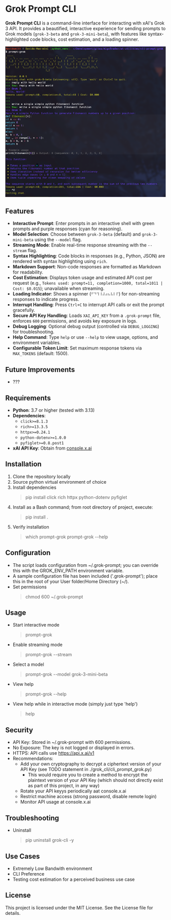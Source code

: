# Grok Prompt CLI

**Grok Prompt CLI** is a command-line interface for interacting with xAI's Grok 3 API. It provides a beautified, interactive experience for sending prompts to Grok models (`grok-3-beta` and `grok-3-mini-beta`), with features like syntax-highlighted code blocks, cost estimation, and a loading spinner.

![CLI Prompt Grok Screenshot](https://github.com/OnyxDrift/cli-prompt-grok/blob/main/assets/cli_sample.png)

## Features

- **Interactive Prompt**: Enter prompts in an interactive shell with green prompts and purple responses (cyan for reasoning).
- **Model Selection**: Choose between `grok-3-beta` (default) and `grok-3-mini-beta` using the `--model` flag.
- **Streaming Mode**: Enable real-time response streaming with the `--stream` flag.
- **Syntax Highlighting**: Code blocks in responses (e.g., Python, JSON) are rendered with syntax highlighting using `rich`.
- **Markdown Support**: Non-code responses are formatted as Markdown for readability.
- **Cost Estimation**: Displays token usage and estimated API cost per request (e.g., `Tokens used: prompt=11, completion=1000, total=1011 | Cost: $0.015`); unavailable when streaming.
- **Loading Indicator**: Shows a spinner (`⠋⠙⠹⠸⠼⠴⠦⠧⠇⠏`) for non-streaming responses to indicate progress.
- **Interrupt Handling**: Press `Ctrl+C` to interrupt API calls or exit the prompt gracefully.
- **Secure API Key Handling**: Loads `XAI_API_KEY` from a `.grok-prompt` file, enforces `600` permissions, and avoids key exposure in logs.
- **Debug Logging**: Optional debug output (controlled via `DEBUG_LOGGING`) for troubleshooting.
- **Help Command**: Type `help` or use `--help` to view usage, options, and environment variables.
- **Configurable Token Limit**: Set maximum response tokens via `MAX_TOKENS` (default: 1500).

## Future Improvements

- ???

## Requirements

- **Python**: 3.7 or higher (tested with 3.13)
- **Dependencies**:
  - `click>=8.1.3`
  - `rich>=13.3.5`
  - `httpx>=0.24.1`
  - `python-dotenv>=1.0.0`
  - `pyfiglet>=0.8.post1`
- **xAI API Key**: Obtain from [console.x.ai](https://console.x.ai)

## Installation
1. Clone the repository locally
2. Source python virtual environment of choice
3. Install dependencies
    > pip install click rich httpx python-dotenv pyfiglet
4. Install as a Bash command; from root directory of project, execute:
    > pip install .
5. Verify installation
    > which prompt-grok
    > prompt-grok --help

## Configuration
- The script loads configuration from ~/.grok-prompt; you can override this with the GROK_ENV_PATH environment variable.
- A sample configuration file has been included ('.grok-prompt'); place this in the root of your User folder/Home Directory (~/).
- Set permissions
    > chmod 600 ~/.grok-prompt

## Usage
- Start interactive mode
    > prompt-grok
- Enable streaming mode
    > prompt-grok --stream
- Select a model
    > prompt-grok --model grok-3-mini-beta
- View help
    > prompt-grok --help
- View help while in interactive mode (simply just type 'help')
    > help

## Security
- API Key: Stored in ~/.grok-prompt with 600 permissions.
- No Exposure: The key is not logged or displayed in errors.
- HTTPS: API calls use https://api.x.ai/v1
- Recommendations:
    - Add your own cryptography to decrypt a ciphertext version of your API Key (see TODO statement in ./grok_cli/cli_prompt_grok.py)
        -   This would require you to create a method to encrypt the plaintext version of your API Key (which should not directly exist as part of this project, in any way)
    - Rotate your API keyys periodically aat console.x.ai
    - Restrict machine access (strong password, disable remote login)
    - Monitor API usage at console.x.ai

## Troubleshooting
- Uninstall
    > pip uninstall grok-cli -y

## Use Cases
- Extremely Low Bandwith environment 
- CLI Preference
- Testing cost estimation for a perceived business use case

## License
This project is licensed under the MIT License. See the License file for details.
